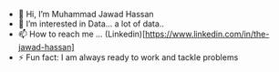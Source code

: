 - 👋 Hi, I’m Muhammad Jawad Hassan
- 👀 I’m interested in Data... a lot of data..
- 📫 How to reach me ... (Linkedin)[https://www.linkedin.com/in/the-jawad-hassan]
- ⚡ Fun fact: I am always ready to work and tackle problems

<!---
Mjawad009/Mjawad009 is a ✨ special ✨ repository because its `README.md` (this file) appears on your GitHub profile.
You can click the Preview link to take a look at your changes.
--->
